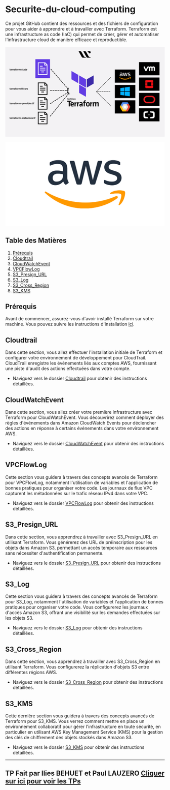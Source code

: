 # Securite-du-cloud-computing

Ce projet GitHub contient des ressources et des fichiers de configuration pour vous aider à apprendre et à travailler avec Terraform. Terraform est une infrastructure as code (IaC) qui permet de créer, gérer et automatiser l'infrastructure cloud de manière efficace et reproductible.

![Logo Terraform](terraform.png)

![Logo AWS](aws.png)

## Table des Matières

1. [Prérequis](#prérequis)
2. [Cloudtrail](#cloudtrail)
3. [CloudWatchEvent](#cloudwatchevent)
4. [VPCFlowLog](#vpcflowlog)
5. [S3_Presign_URL](#s3_presign_url)
6. [S3_Log](#s3_log)
7. [S3_Cross_Region](#s3_cross_region)
8. [S3_KMS](#s3_kms)

## Prérequis

Avant de commencer, assurez-vous d'avoir installé Terraform sur votre machine. Vous pouvez suivre les instructions d'installation [ici](https://learn.hashicorp.com/tutorials/terraform/install-cli).

## Cloudtrail

Dans cette section, vous allez effectuer l'installation initiale de Terraform et configurer votre environnement de développement pour CloudTrail. CloudTrail enregistre les événements liés aux comptes AWS, fournissant une piste d'audit des actions effectuées dans votre compte.

- Naviguez vers le dossier [Cloudtrail](./1_Cloudtrail) pour obtenir des instructions détaillées.

## CloudWatchEvent

Dans cette section, vous allez créer votre première infrastructure avec Terraform pour CloudWatchEvent. Vous découvrirez comment déployer des règles d'événements dans Amazon CloudWatch Events pour déclencher des actions en réponse à certains événements dans votre environnement AWS.

- Naviguez vers le dossier [CloudWatchEvent](./2_CloudWatchEvent) pour obtenir des instructions détaillées.

## VPCFlowLog

Cette section vous guidera à travers des concepts avancés de Terraform pour VPCFlowLog, notamment l'utilisation de variables et l'application de bonnes pratiques pour organiser votre code. Les journaux de flux VPC capturent les métadonnées sur le trafic réseau IPv4 dans votre VPC.

- Naviguez vers le dossier [VPCFlowLog](./3_VPCFlowLog) pour obtenir des instructions détaillées.

## S3_Presign_URL

Dans cette section, vous apprendrez à travailler avec S3_Presign_URL en utilisant Terraform. Vous générerez des URL de préinscription pour les objets dans Amazon S3, permettant un accès temporaire aux ressources sans nécessiter d'authentification permanente.

- Naviguez vers le dossier [S3_Presign_URL](./4_S3_Presign_URL) pour obtenir des instructions détaillées.

## S3_Log

Cette section vous guidera à travers des concepts avancés de Terraform pour S3_Log, notamment l'utilisation de variables et l'application de bonnes pratiques pour organiser votre code. Vous configurerez les journaux d'accès Amazon S3, offrant une visibilité sur les demandes effectuées sur les objets S3.

- Naviguez vers le dossier [S3_Log](./5_S3_Log) pour obtenir des instructions détaillées.

## S3_Cross_Region

Dans cette section, vous apprendrez à travailler avec S3_Cross_Region en utilisant Terraform. Vous configurerez la réplication d'objets S3 entre différentes régions AWS.

- Naviguez vers le dossier [S3_Cross_Region](./6_S3_Cross_Region) pour obtenir des instructions détaillées.

## S3_KMS

Cette dernière section vous guidera à travers des concepts avancés de Terraform pour S3_KMS. Vous verrez comment mettre en place un environnement collaboratif pour gérer l'infrastructure en toute sécurité, en particulier en utilisant AWS Key Management Service (KMS) pour la gestion des clés de chiffrement des objets stockés dans Amazon S3.

- Naviguez vers le dossier [S3_KMS](./7_S3_KMS) pour obtenir des instructions détaillées.

---
## TP Fait par Ilies BEHUET et Paul LAUZERO [Cliquer sur ici pour voir les TPs](https://github.com/Morzomb/TerraForm_aws)
